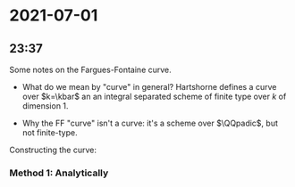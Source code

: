 # 2021-07-01

## 23:37

Some notes on the Fargues-Fontaine curve.

- What do we mean by "curve" in general?
  Hartshorne defines a curve over $k=\kbar$ an an integral separated scheme of finite type over $k$ of dimension 1.

- Why the FF "curve" isn't a curve: it's a scheme over $\QQpadic$, but not finite-type.

Constructing the curve:

### Method 1: Analytically
